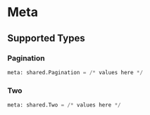 # Meta


## Supported Types

### Pagination

```python
meta: shared.Pagination = /* values here */
```

### Two

```python
meta: shared.Two = /* values here */
```

